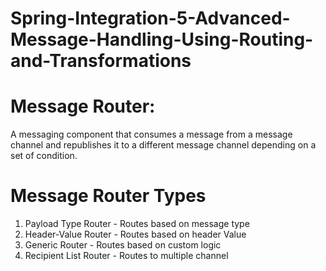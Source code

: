 # Spring-Integration-5-Advanced-Message-Handling-Using-Routing-and-Transformations

# Message Router:
A messaging component that consumes a message from a message channel and republishes it to a different message channel depending 
on a set of condition.

# Message Router Types 
1) Payload Type Router - Routes based on message type
2) Header-Value Router - Routes based on header Value
3) Generic Router - Routes based on custom logic
4) Recipient List Router - Routes to multiple channel
